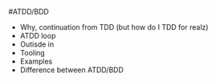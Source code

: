 #ATDD/BDD
* Why, continuation from TDD (but how do I TDD for realz)
* ATDD loop
* Outisde in
* Tooling
* Examples
* Difference between ATDD/BDD